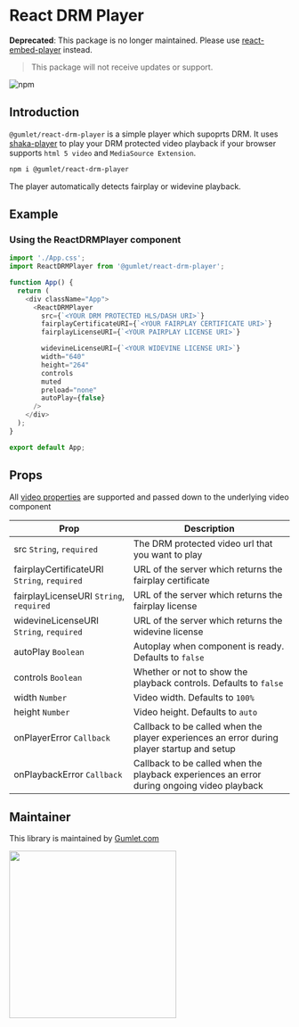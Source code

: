 # React DRM Player

**Deprecated**: This package is no longer maintained. Please use [react-embed-player](https://www.npmjs.com/package/@gumlet/react-embed-player) instead.

> This package will not receive updates or support.

![npm](https://img.shields.io/npm/dw/@gumlet/react-drm-player)

## Introduction

`@gumlet/react-drm-player` is a simple player which supoprts DRM.
It uses [shaka-player](https://github.com/shaka-project/shaka-player) to play your DRM protected video playback if your browser supports `html 5 video` and `MediaSource Extension`.

```bash
npm i @gumlet/react-drm-player
```

The player automatically detects fairplay or widevine playback.

## Example

### Using the ReactDRMPlayer component

```javascript
import './App.css';
import ReactDRMPlayer from '@gumlet/react-drm-player';

function App() {
  return (
    <div className="App">
      <ReactDRMPlayer 
        src={`<YOUR DRM PROTECTED HLS/DASH URI>`} 
        fairplayCertificateURI={`<YOUR FAIRPLAY CERTIFICATE URI>`}
        fairplayLicenseURI={`<YOUR PAIRPLAY LICENSE URI>`}

        widevineLicenseURI={`<YOUR WIDEVINE LICENSE URI>`}
        width="640" 
        height="264" 
        controls 
        muted
        preload="none"
        autoPlay={false}
      />
    </div>
  );
}

export default App;
```

## Props

All [video properties](https://www.w3schools.com/tags/att_video_poster.asp) are supported and passed down to the underlying video component

| Prop                     | Description                                                                                                             |
| ------------------------ | ----------------------------------------------------------------------------------------------------------------------- |
| src `String`, `required` | The DRM protected video url that you want to play                                                                                       |
| fairplayCertificateURI `String`, `required` | URL of the server which returns the fairplay certificate                                                                                       |
| fairplayLicenseURI `String`, `required` | URL of the server which returns the fairplay license                                                                                       |
| widevineLicenseURI `String`, `required` | URL of the server which returns the widevine license                                                                                       |
| autoPlay `Boolean`       | Autoplay when component is ready. Defaults to `false`                                                                   |
| controls `Boolean`       | Whether or not to show the playback controls. Defaults to `false`                                                       |
| width `Number`           | Video width. Defaults to `100%`                                                                                         |
| height `Number`          | Video height. Defaults to `auto`                                                                                        |
| onPlayerError `Callback`          | Callback to be called when the player experiences an error during player startup and setup                                                                                       |
| onPlaybackError `Callback`          | Callback to be called when the playback experiences an error during ongoing video playback                                                                                        |

## Maintainer

This library is maintained by <a href="https://www.gumlet.com" target="_blank">Gumlet.com</a>

[<img src="https://assets.gumlet.com/public/img/logo.png" width="300px">](https://www.gumlet.com)

<!-- markdownlint-enable -->
<!-- prettier-ignore-end -->